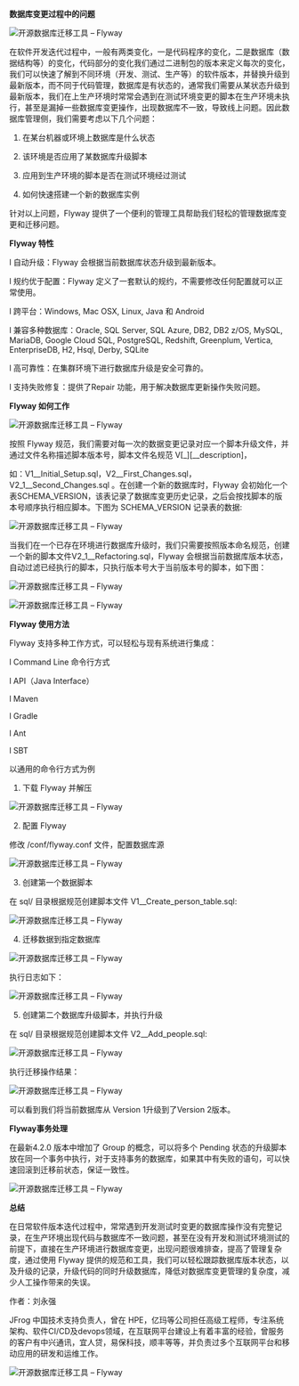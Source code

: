 **数据库变更过程中的问题**

![开源数据库迁移工具 – Flyway](http://p3.pstatp.com/large/43560003ee46cce6a12a)

在软件开发迭代过程中，一般有两类变化，一是代码程序的变化，二是数据库（数据结构等）的变化，代码部分的变化我们通过二进制包的版本来定义每次的变化，我们可以快速了解到不同环境（开发、测试、生产等）的软件版本，并替换升级到最新版本，而不同于代码管理，数据库是有状态的，通常我们需要从某状态升级到最新版本，我们在上生产环境时常常会遇到在测试环境变更的脚本在生产环境未执行，甚至是漏掉一些数据库变更操作，出现数据库不一致，导致线上问题。因此数据库管理侧，我们需要考虑以下几个问题：

1. 在某台机器或环境上数据库是什么状态

2. 该环境是否应用了某数据库升级脚本

3. 应用到生产环境的脚本是否在测试环境经过测试

4. 如何快速搭建一个新的数据库实例

针对以上问题，Flyway 提供了一个便利的管理工具帮助我们轻松的管理数据库变更和迁移问题。

**Flyway 特性**

l 自动升级：Flyway 会根据当前数据库状态升级到最新版本。

l 规约优于配置：Flyway 定义了一套默认的规约，不需要修改任何配置就可以正常使用。

l 跨平台：Windows, Mac OSX, Linux, Java 和 Android

l 兼容多种数据库：Oracle, SQL Server, SQL Azure, DB2, DB2 z/OS, MySQL, MariaDB, Google Cloud SQL, PostgreSQL, Redshift, Greenplum, Vertica, EnterpriseDB, H2, Hsql, Derby, SQLite

l 高可靠性：在集群环境下进行数据库升级是安全可靠的。

l 支持失败修复：提供了Repair 功能，用于解决数据库更新操作失败问题。

**Flyway 如何工作**

![开源数据库迁移工具 – Flyway](http://p3.pstatp.com/large/43580003e0baf3c057d5)

按照 Flyway 规范，我们需要对每一次的数据变更记录对应一个脚本升级文件，并通过文件名称描述脚本版本号，脚本文件名规范 V<version>[_<SEQ>][__description]，

如：V1__Initial_Setup.sql，V2__First_Changes.sql，V2_1__Second_Changes.sql 。在创建一个新的数据库时，Flyway 会初始化一个表SCHEMA_VERSION，该表记录了数据库变更历史记录，之后会按找脚本的版本号顺序执行相应脚本。下图为 SCHEMA_VERSION 记录表的数据:

![开源数据库迁移工具 – Flyway](http://p3.pstatp.com/large/43570003e6064f689019)

当我们在一个已存在环境进行数据库升级时，我们只需要按照版本命名规范，创建一个新的脚本文件V2_1__Refactoring.sql，Flyway 会根据当前数据库版本状态，自动过滤已经执行的脚本，只执行版本号大于当前版本号的脚本，如下图：

![开源数据库迁移工具 – Flyway](http://p3.pstatp.com/large/4354000415c65da8b21e)

![开源数据库迁移工具 – Flyway](http://p3.pstatp.com/large/435500040965fb641909)

**Flyway 使用方法**

Flyway 支持多种工作方式，可以轻松与现有系统进行集成：

l Command Line 命令行方式

l API（Java Interface）

l Maven

l Gradle

l Ant

l SBT

以通用的命令行方式为例

1. 下载 Flyway 并解压

![开源数据库迁移工具 – Flyway](http://p3.pstatp.com/large/43580003e0c624c41c40)

2. 配置 Flyway

修改 /conf/flyway.conf 文件，配置数据库源

![开源数据库迁移工具 – Flyway](http://p1.pstatp.com/large/43580003e0c725a4be76)

3. 创建第一个数据脚本

在 sql/ 目录根据规范创建脚本文件 V1__Create_person_table.sql:

![开源数据库迁移工具 – Flyway](http://p1.pstatp.com/large/43550004096a143353c5)

4. 迁移数据到指定数据库

![开源数据库迁移工具 – Flyway](http://p1.pstatp.com/large/435900026e9e377fcb55)

执行日志如下：

![开源数据库迁移工具 – Flyway](http://p3.pstatp.com/large/43550004096d4472c359)

5. 创建第二个数据库升级脚本，并执行升级

在 sql/ 目录根据规范创建脚本文件 V2__Add_people.sql:

![开源数据库迁移工具 – Flyway](http://p3.pstatp.com/large/43550004096ebe01ac41)

执行迁移操作结果：

![开源数据库迁移工具 – Flyway](http://p9.pstatp.com/large/43570003e60b1fa7a68d)

可以看到我们将当前数据库从 Version 1升级到了Version 2版本。

**Flyway事务处理**

在最新4.2.0 版本中增加了 Group 的概念，可以将多个 Pending 状态的升级脚本放在同一个事务中执行，对于支持事务的数据库，如果其中有失败的语句，可以快速回滚到迁移前状态，保证一致性。

![开源数据库迁移工具 – Flyway](http://p3.pstatp.com/large/43570003e60db4168689)

**总结**

在日常软件版本迭代过程中，常常遇到开发测试时变更的数据库操作没有完整记录，在生产环境出现代码与数据库不一致问题，甚至在没有开发和测试环境测试的前提下，直接在生产环境进行数据库变更，出现问题很难排查，提高了管理复杂度，通过使用 Flyway 提供的规范和工具，我们可以轻松跟踪数据库版本状态，以及升级的记录，升级代码的同时升级数据库，降低对数据库变更管理的复杂度，减少人工操作带来的失误。


作者：刘永强

JFrog 中国技术支持负责人，曾在 HPE，亿玛等公司担任高级工程师，专注系统架构、软件CI/CD及devops领域，在互联网平台建设上有着丰富的经验，曾服务的客户有中兴通讯，宜人贷，易保科技，顺丰等等，并负责过多个互联网平台和移动应用的研发和运维工作。



![开源数据库迁移工具 – Flyway](http://p1.pstatp.com/large/435a000202a5300a435c)
